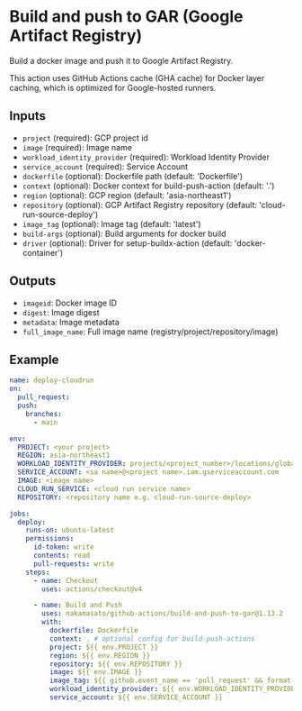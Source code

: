 # Build and push to GAR (Google Artifact Registry)

Build a docker image and push it to Google Artifact Registry.

This action uses GitHub Actions cache (GHA cache) for Docker layer caching, which is optimized for Google-hosted runners.

## Inputs

- `project` (required): GCP project id
- `image` (required): Image name
- `workload_identity_provider` (required): Workload Identity Provider
- `service_account` (required): Service Account
- `dockerfile` (optional): Dockerfile path (default: 'Dockerfile')
- `context` (optional): Docker context for build-push-action (default: '.')
- `region` (optional): GCP region (default: 'asia-northeast1')
- `repository` (optional): GCP Artifact Registry repository (default: 'cloud-run-source-deploy')
- `image_tag` (optional): Image tag (default: 'latest')
- `build-args` (optional): Build arguments for docker build
- `driver` (optional): Driver for setup-buildx-action (default: 'docker-container')

## Outputs

- `imageid`: Docker image ID
- `digest`: Image digest
- `metadata`: Image metadata
- `full_image_name`: Full image name (registry/project/repository/image)

## Example

```yaml
name: deploy-cloudrun
on:
  pull_request:
  push:
    branches:
      - main

env:
  PROJECT: <your project>
  REGION: asia-northeast1
  WORKLOAD_IDENTITY_PROVIDER: projects/<project_number>/locations/global/workloadIdentityPools/<pool>/providers/<provider>
  SERVICE_ACCOUNT: <sa name>@<project name>.iam.gserviceaccount.com
  IMAGE: <image name>
  CLOUD_RUN_SERVICE: <cloud run service name>
  REPOSITORY: <repository name e.g. cloud-run-source-deploy>

jobs:
  deploy:
    runs-on: ubuntu-latest
    permissions:
      id-token: write
      contents: read
      pull-requests: write
    steps:
      - name: Checkout
        uses: actions/checkout@v4

      - name: Build and Push
        uses: nakamasato/github-actions/build-and-push-to-gar@1.13.2
        with:
          dockerfile: Dockerfile
          context: . # optional config for build-push-actions
          project: ${{ env.PROJECT }}
          region: ${{ env.REGION }}
          repository: ${{ env.REPOSITORY }}
          image: ${{ env.IMAGE }}
          image_tag: ${{ github.event_name == 'pull_request' && format('pr-{0}', github.event.number) || format('{0}-{1}', github.ref_name, github.sha) }}
          workload_identity_provider: ${{ env.WORKLOAD_IDENTITY_PROVIDER }}
          service_account: ${{ env.SERVICE_ACCOUNT }}
```
